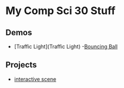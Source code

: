 # My Comp Sci 30 Stuff
## Demos
- [Traffic Light](Traffic Light)
-[Bouncing Ball](bouncingball)


## Projects
- [interactive scene](scene)

                                                                                                                                                                                                                                                                                                                                                                                                                                                                                                                                                                                                                                                                                                                                      